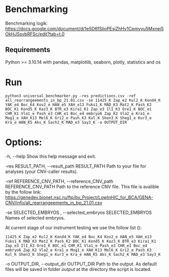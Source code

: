 # Benchmarking

Benchmarking logik:
https://docs.google.com/document/d/1e5D6fSlioPEsjZhHv1Cpmvyu5Mxnei5OkHJSsvbRFSc/edit?tab=t.0

## Requirements
Python >= 3.10.14 with pandas, matplotlib, seaborn, plotly, statistics and os

# Run
```
python3 universal_benchmarker.py -res predictions.csv -ref all_rearrangeements_in_bp_21.01.csv -se 11425_K Zap_e2 Kul2_K Kond4_K YAK_e4 Boc_K4 Kov2_e HAN_e5 XAH_e13 Fuks1_K MAD_K3 Mat2_K Pash_K2 BOC_K1 Kond5_K Kaz3_K BTR_e3 Kira1_K1 Zap_e3 IlI_K3 Ore1_K BOC_e1 CHR_K1 Vla1_e Pash_e3 CHR_e1 Boc_e4 embryo6 Zap_K2 Vla2_e Kra1_e Mog1_e XAH_K13 Mel6_K Gri2_e Pash_K3 Kul_K Shen3_K Sheg1_e Kur3_e Kra_e HAN_K5 Aks_K Sach2_K MAD_e3 Say3_K -o OUTPUT_DIR
```

# Options:
  -h, --help
  Show this help message and exit.
  
  -res RESULT_PATH, --result_path RESULT_PATH
  Path to your file for analyses (your CNV-caller results).
                        
  -ref REFERENCE_CNV_PATH, --reference_CNV_path REFERENCE_CNV_PATH
  Path to the reference CNV file.
  This file is avalible by the follow link: https://genedev.bionet.nsc.ru/ftp/by_Project/LowInHIC_for_BCA/GENA-CNV/info/all_rearrangeements_in_bp_21.01.csv
  
  -se SELECTED_EMBRYOS , --selected_embryos SELECTED_EMBRYOS
  Names of selected embryos.
  
  At current stage of our instrument testing we use the follow list ():

```
11425_K Zap_e2 Kul2_K Kond4_K YAK_e4 Boc_K4 Kov2_e HAN_e5 XAH_e13 Fuks1_K MAD_K3 Mat2_K Pash_K2 BOC_K1 Kond5_K Kaz3_K BTR_e3 Kira1_K1 Zap_e3 IlI_K3 Ore1_K BOC_e1 CHR_K1 Vla1_e Pash_e3 CHR_e1 Boc_e4 embryo6 Zap_K2 Vla2_e Kra1_e Mog1_e XAH_K13 Mel6_K Gri2_e Pash_K3 Kul_K Shen3_K Sheg1_e Kur3_e Kra_e HAN_K5 Aks_K Sach2_K MAD_e3 Say3_K 
```
  
  -o OUTPUT_DIR, --output_dir OUTPUT_DIR
  Path to the output.
  As default files will be saved in folder *output* at the directory the script is located.


